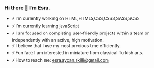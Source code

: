 ### Hi there 👋 I'm Esra.


- ⚡ I’m currently working on HTML,HTML5,CSS,CSS3,SASS,SCSS
- ⚡ I’m currently learning javaScript
- ⚡ I am focused on completing user-friendly projects within a team or independently with an active, high motivation.
- ⚡ I believe that I use my most precious time efficiently.
- ⚡ Fun fact: I am interested in miniature from classical Turkish arts.
- ⚡ How to reach me: esra.aycan.akilli@gmail.com
